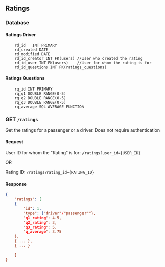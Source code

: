 ## Ratings

### Database
	
#### Ratings Driver
```ratings_driver
	rd_id	INT PRIMARY
	rd_created DATE
	rd_modified DATE
	rd_id_creator INT FK(users) //User who created the rating
	rd_id_user INT FK(users)    //User for whom the rating is for
	rd_id_questions INT FK(ratings_questions)
```

#### Ratings Questions
```ratings_questions
	rq_id INT PRIMARY
	rq_q1 DOUBLE RANGE(0-5)
	rq_q2 DOUBLE RANGE(0-5)
	rq_q3 DOUBLE RANGE(0-5)
	rq_average SQL AVERAGE FUNCTION
```

### GET `/ratings`

Get the ratings for a passenger or a driver. Does not require authentication

#### Request

User ID for whom the "Rating" is for: `/ratings?user_id={USER_ID}`

OR

Rating ID: `/ratings?rating_id={RATING_ID}`

#### Response

```json
{
	"ratings": [
	{
		"id": 1,
		"type": {"driver"/"passenger""},
		"q1_rating": 4.5,
		"q2_rating": 3,
		"q3_rating": 5,
		"q_average": 3.75
	},
	{ ... },
	{ ... }
		
	]
}
```

